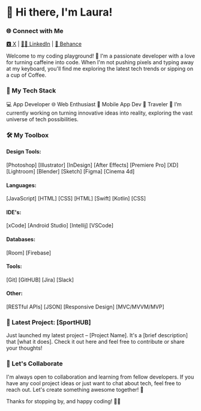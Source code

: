# 👋 Hi there, I'm Laura!

### 🌐 Connect with Me
[🆇 X](https://twitter.com/Laura_Neubauer_)    |    [🙏🏻 LinkedIn](https://www.linkedin.com/in/laura-neubauer/)    |    [💼 Behance](https://www.behance.net/lauraneubauer)

Welcome to my coding playground! 🚀 
I'm a passionate developer with a love for turning caffeine into code. 
When I'm not pushing pixels and typing away at my keyboard, you'll find me exploring the latest tech trends or sipping on a cup of Coffee.

### 🚀 My Tech Stack

💻 App Developer
🌐 Web Enthusiast
📱 Mobile App Dev
🧳 Traveler
🔭 I’m currently working on turning innovative ideas into reality, exploring the vast universe of tech possibilities.

### 🛠️ My Toolbox

#### Design Tools: 
[Photoshop] [Illustrator] [InDesign] [After Effects] [Premiere Pro] [XD] [Lightroom] [Blender] [Sketch] [Figma] [Cinema 4d]
#### Languages: 
[JavaScript] [HTML] [CSS] [HTML] [Swift] [Kotlin] [CSS]
#### IDE's: 
[xCode] [Android Studio] [Intellij] [VSCode]
#### Databases: 
[Room] [Firebase]
#### Tools: 
[Git] [GitHUB] [Jira] [Slack]
#### Other: 
[RESTful APIs] [JSON] [Responsive Design] [MVC/MVVM/MVP]

### 🚀 Latest Project: [SportHUB]

Just launched my latest project – [Project Name]. It's a [brief description] that [what it does]. Check it out here and feel free to contribute or share your thoughts!

### 🤝 Let's Collaborate

I'm always open to collaboration and learning from fellow developers. 
If you have any cool project ideas or just want to chat about tech, feel free to reach out. Let's create something awesome together! 🌟

Thanks for stopping by, and happy coding! 🚀✨




